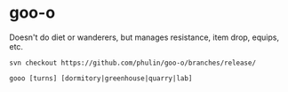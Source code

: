 # goo-o

Doesn't do diet or wanderers, but manages resistance, item drop, equips, etc.

`svn checkout https://github.com/phulin/goo-o/branches/release/`

`gooo [turns] [dormitory|greenhouse|quarry|lab]`
